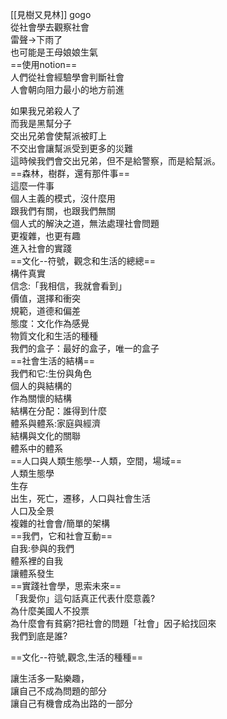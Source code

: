 [[見樹又見林]]
gogo
<br/>
從社會學去觀察社會<br/>
雷聲->下雨了<br/>
也可能是王母娘娘生氣<br/>
==使用notion==<br/>
人們從社會經驗學會判斷社會<br/>
人會朝向阻力最小的地方前進<br/>

如果我兄弟殺人了<br/>
而我是黑幫分子<br/>
交出兄弟會使幫派被盯上<br/>
不交出會讓幫派受到更多的災難<br/>
這時候我們會交出兄弟，但不是給警察，而是給幫派。<br/>
==森林，樹群，還有那件事==<br/>
	這麼一件事<br/>
	個人主義的模式，沒什麼用<br/>
	跟我們有關，也跟我們無關<br/>
	個人式的解決之道，無法處理社會問題<br/>
	更複雜，也更有趣<br/>
	進入社會的實踐<br/>
==文化--符號，觀念和生活的總總==<br/>
	構件真實<br/>
	信念:「我相信，我就會看到」<br/>
	價值，選擇和衝突<br/>
	規範，道德和偏差<br/>
	態度：文化作為感覺<br/>
	物質文化和生活的種種<br/>
	我們的盒子：最好的盒子，唯一的盒子<br/>
==社會生活的結構==<br/>
	我們和它:生份與角色<br/>
	個人的與結構的<br/>
	作為關懷的結構<br/>
	結構在分配：誰得到什麼<br/>
	體系與體系:家庭與經濟<br/>
	結構與文化的關聯<br/>
	體系中的體系<br/>
==人口與人類生態學--人類，空間，場域==<br/>
	人類生態學<br/>
	生存<br/>
	出生，死亡，遷移，人口與社會生活<br/>
	人口及全景<br/>
	複雜的社會會/簡單的架構<br/>
==我們，它和社會互動==<br/>
	自我:參與的我們<br/>
	體系裡的自我<br/>
	讓體系發生<br/>
==實踐社會學，思索未來==<br/>
	「我愛你」這句話真正代表什麼意義?<br/>
	為什麼美國人不投票<br/>
	為什麼會有貧窮?把社會的問題「社會」因子給找回來<br/>
	我們到底是誰?<br/>

==文化--符號,觀念,生活的種種==<br/>

讓生活多一點樂趣，<br/>
讓自己不成為問題的部分<br/>
讓自己有機會成為出路的一部分<br/>